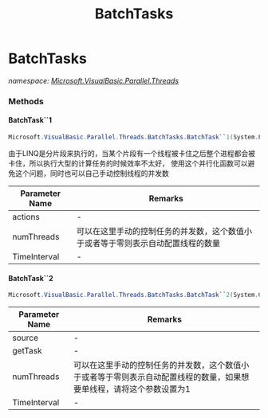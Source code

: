 ﻿---
title: BatchTasks
---

# BatchTasks
_namespace: [Microsoft.VisualBasic.Parallel.Threads](N-Microsoft.VisualBasic.Parallel.Threads.html)_





### Methods

#### BatchTask``1
```csharp
Microsoft.VisualBasic.Parallel.Threads.BatchTasks.BatchTask``1(System.Func{``0}[],System.Int32,System.Int32)
```
由于LINQ是分片段来执行的，当某个片段有一个线程被卡住之后整个进程都会被卡住，所以执行大型的计算任务的时候效率不太好，
 使用这个并行化函数可以避免这个问题，同时也可以自己手动控制线程的并发数

|Parameter Name|Remarks|
|--------------|-------|
|actions|-|
|numThreads|可以在这里手动的控制任务的并发数，这个数值小于或者等于零则表示自动配置线程的数量|
|TimeInterval|-|


#### BatchTask``2
```csharp
Microsoft.VisualBasic.Parallel.Threads.BatchTasks.BatchTask``2(System.Collections.Generic.IEnumerable{``0},System.Func{``0,``1},System.Int32,System.Int32)
```


|Parameter Name|Remarks|
|--------------|-------|
|source|-|
|getTask|-|
|numThreads|可以在这里手动的控制任务的并发数，这个数值小于或者等于零则表示自动配置线程的数量，如果想要单线程，请将这个参数设置为1|
|TimeInterval|-|



